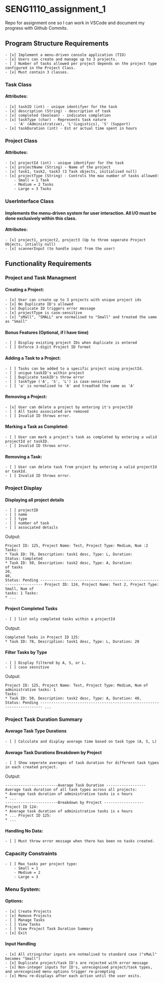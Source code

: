 # SENG1110_assignment_1
Repo for assignment one so I can work in VSCode and document my progress with Github Commits. 

## Program Structure Requirements
    - [x] Implement a menu-driven console application (TIO)
    - [x] Users can create and manage up to 3 projects.
    - [ ] Number of tasks allowed per project depends on the project type configured in the Project Class. 
    - [x] Must contain 3 classes.

### Task Class
#### Attributes:
    - [x] taskID (int) - unique identifyer for the task
    - [x] description (String) - description of task
    - [x] completed (boolean) - indicates completion
    - [x] taskType (char) - Represents task nature 
        - 'A' (Administrative), 'L'(Logistics), 'S' (Support)
    - [x] taskDuration (int) - Est or actual time spent in hours

### Project Class
#### Attributes:
    - [x] projectId (int) - unique identifyer for the task
    - [x] projectName (String) - Name of the project
    - [x] task1, task2, task3 (3 Task objects, initialised null)
    - [x] projectType (String) - Controls the max number of tasks allowed:
        - Small = 1 Task
        - Medium = 2 Tasks
        - Large = 3 Tasks

### UserInterface Class
#### Implements the menu-driven system for user interaction. All I/O must be done exclusively within this class. 
#### Attributes:
    - [x] project1, project2, project3 (Up to three seperate Project Objects, intially null)
    - [x] scannerInput (to handle input from the user)

## Functionality Requirements
### Project and Task Managment

#### Creating a Project:
    - [x] User can create up to 3 projects with unique project ids
    - [x] No Duplicate ID's allowed
    - [x] Duplicate ID triggers error message
    - [x] projectType is case-sensitive 
    - [x] "sMall", "SMALL" are normalised to "Small" and treated the same as "Small"
#### Bonus Features (Optional, if I have time)
    - [ ] Display existing project IDs when duplicate is entered
    - [ ] Enforce 3-digit Project ID format


    

#### Adding a Task to a Project:
    - [ ] Tasks can be added to a specific project using projectId.
    - [ ] unique taskID's within project
    - [ ] Duplicate taskID's throw error
    - [ ] taskType ('A', 'S', 'L') is case-sensitive
    - [ ] 'a' is normalised to 'A' and treadted the same as 'A'

#### Removing a Project:
    - [x] User can delete a project by entering it's projectId
    - [ ] All tasks associated are removed
    - [ ] Invalid ID throws error.

#### Marking a Task as Completed:
    - [ ] User can mark a project's task as completed by entering a valid projectId or taskID. 
    - [ ] Invalid ID throws error.

#### Removing a Task:
    - [ ] User can delete task from project by entering a valid projectId or taskId.
    - [ ] Invalid ID throws error. 

### Project Display
#### Displaying all project details
    - [ ] projectID
    - [ ] name
    - [ ] type
    - [ ] number of task
    - [ ] associated details


Output:

```
Project ID: 125, Project Name: Test, Project Type: Medium, Num :2
Tasks:
* Task ID: 78, Description: task1 desc, Type: L, Duration:
Status: Completed
* Task ID: 50, Description: task2 desc, Type: A, Duration:
of tasks
20,
40,
Status: Pending ----------------------------------------------------------------------- Project ID: 124, Project Name: Test 2, Project Type: Small, Num of
tasks: 1 Tasks:
* ...
```

#### Project Completed Tasks
    - [ ] list only completed tasks within a projectId

Output:
```
Completed Tasks in Project ID 125:
* Task ID: 78, Description: task1 desc, Type: L, Duration: 20
```

#### Filter Tasks by Type
    - [ ] Display filtered by A, S, or L.
    - [ ] case sesnitive

Output:
```
Project ID: 125, Project Name: Test, Project Type: Medium, Num of administrative tasks: 1
Tasks:
* Task ID: 50, Description: task2 desc, Type: A, Duration: 40,
Status: Pending ----------------------------------------------------------------------- ...
```

### Project Task Duration Summary
#### Average Task Type Durations
    - [ ] Calculate and display average time based on task type (A, S, L)

#### Average Task Durations Breakdown by Project
    - [ ] Show seperate averages of task duration for different task types in each created project. 

Output:

```
------------------------Average Task Duration ------------------ Average task duration of all task types across all projects:
* Average task duration of administrative tasks is x hours
* ...
------------------------Breakdown by Project ------------------ Project ID 124:
* Average task duration of administrative tasks is x hours
* ... Project ID 125:
* ...
```

#### Handling No Data:
    - [ ] Must throw error message when there has been no tasks created.

### Capacity Constraints
    - [ ] Max tasks per project type:
        - Small = 1
        - Medium = 2
        - Large = 3

### Menu System:
#### Options:
    - [x] Create Projects
    - [x] Remove Projects
    - [ ] Manage Tasks
    - [ ] View Tasks
    - [ ] View Project Task Duration Summary
    - [x] Exit

#### Input Handling
    - [x] All string/char inputs are notmalised to standard case ("sMaLl" becomes "Small")
    - [x] Duplicate project/task ID's are rejected with error message
    - [x] Non-integer inputs for ID's, unrecognised project/task types, and unrecognised menu options trigger re-prompting
    - [x] Menu re-displays after each action until the user exits.
    